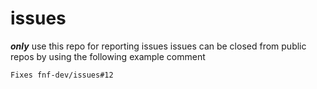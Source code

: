
# issues
**_only_** use this repo for reporting issues 
issues can be closed from public repos by using the following example comment

    Fixes fnf-dev/issues#12
